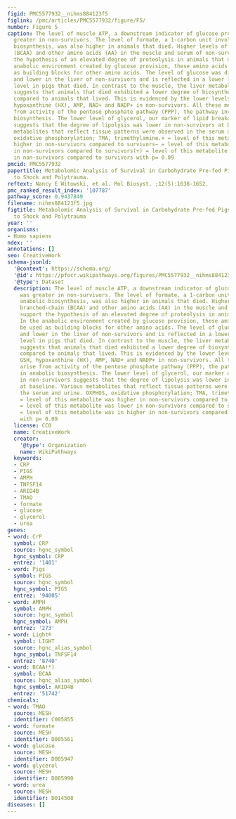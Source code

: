 ```yaml
---
figid: PMC5577932__nihms884123f5
figlink: /pmc/articles/PMC5577932/figure/F5/
number: Figure 5
caption: The level of muscle ATP, a downstream indicator of glucose provision, was
  greater in non-survivors. The level of formate, a 1-carbon unit involved in anabolic
  biosynthesis, was also higher in animals that died. Higher levels of branched-chain
  (BCAA) and other amino acids (AA) in the muscle and serum of non-survivors support
  the hypothesis of an elevated degree of proteolysis in animals that died. In the
  anabolic environment created by glucose provision, these amino acids can be used
  as building blocks for other amino acids. The level of glucose was differentiating
  and lower in the liver of non-survivors and is reflected in a lower level of ATP
  level in pigs that died. In contrast to the muscle, the liver metabolite profile
  suggests that animals that died exhibited a lower degree of biosynthetic activity
  compared to animals that lived. This is evidenced by the lower levels of liver GSH,
  hypoxanthine (HX), AMP, NAD+ and NADP+ in non-survivors. All these metabolites arise
  from activity of the pentose phosphate pathway (PPP), the pathway involved in anabolic
  biosynthesis. The lower level of glycerol, our marker of lipid breakdown, in non-survivors
  suggests that the degree of lipolysis was lower in non-survivors at baseline. Various
  metabolites that reflect tissue patterns were observed in the serum and urine. OXPHOS,
  oxidative phosphorylation; TMA, trimethylamine.+ = level of this metabolite was
  higher in non-survivors compared to survivors− = level of this metabolite was lower
  in non-survivors compared to survivors(+) = level of this metabolite was in higher
  in non-survivors compared to survivors with p= 0.09
pmcid: PMC5577932
papertitle: Metabolomic Analysis of Survival in Carbohydrate Pre-fed Pigs Subjected
  to Shock and Polytrauma.
reftext: Nancy E Witowski, et al. Mol Biosyst. ;12(5):1638-1652.
pmc_ranked_result_index: '107787'
pathway_score: 0.9437849
filename: nihms884123f5.jpg
figtitle: Metabolomic Analysis of Survival in Carbohydrate Pre-fed Pigs Subjected
  to Shock and Polytrauma
year: ''
organisms:
- Homo sapiens
ndex: ''
annotations: []
seo: CreativeWork
schema-jsonld:
  '@context': https://schema.org/
  '@id': https://pfocr.wikipathways.org/figures/PMC5577932__nihms884123f5.html
  '@type': Dataset
  description: The level of muscle ATP, a downstream indicator of glucose provision,
    was greater in non-survivors. The level of formate, a 1-carbon unit involved in
    anabolic biosynthesis, was also higher in animals that died. Higher levels of
    branched-chain (BCAA) and other amino acids (AA) in the muscle and serum of non-survivors
    support the hypothesis of an elevated degree of proteolysis in animals that died.
    In the anabolic environment created by glucose provision, these amino acids can
    be used as building blocks for other amino acids. The level of glucose was differentiating
    and lower in the liver of non-survivors and is reflected in a lower level of ATP
    level in pigs that died. In contrast to the muscle, the liver metabolite profile
    suggests that animals that died exhibited a lower degree of biosynthetic activity
    compared to animals that lived. This is evidenced by the lower levels of liver
    GSH, hypoxanthine (HX), AMP, NAD+ and NADP+ in non-survivors. All these metabolites
    arise from activity of the pentose phosphate pathway (PPP), the pathway involved
    in anabolic biosynthesis. The lower level of glycerol, our marker of lipid breakdown,
    in non-survivors suggests that the degree of lipolysis was lower in non-survivors
    at baseline. Various metabolites that reflect tissue patterns were observed in
    the serum and urine. OXPHOS, oxidative phosphorylation; TMA, trimethylamine.+
    = level of this metabolite was higher in non-survivors compared to survivors−
    = level of this metabolite was lower in non-survivors compared to survivors(+)
    = level of this metabolite was in higher in non-survivors compared to survivors
    with p= 0.09
  license: CC0
  name: CreativeWork
  creator:
    '@type': Organization
    name: WikiPathways
  keywords:
  - CRP
  - PIGS
  - AMPH
  - TNFSF14
  - ARID4B
  - TMAO
  - formate
  - glucose
  - glycerol
  - urea
genes:
- word: CrP
  symbol: CRP
  source: hgnc_symbol
  hgnc_symbol: CRP
  entrez: '1401'
- word: Pigs
  symbol: PIGS
  source: hgnc_symbol
  hgnc_symbol: PIGS
  entrez: '94005'
- word: AMPH
  symbol: AMPH
  source: hgnc_symbol
  hgnc_symbol: AMPH
  entrez: '273'
- word: Light®
  symbol: LIGHT
  source: hgnc_alias_symbol
  hgnc_symbol: TNFSF14
  entrez: '8740'
- word: BCAA!*)
  symbol: BCAA
  source: hgnc_alias_symbol
  hgnc_symbol: ARID4B
  entrez: '51742'
chemicals:
- word: TMAO
  source: MESH
  identifier: C005855
- word: formate
  source: MESH
  identifier: D005561
- word: glucose
  source: MESH
  identifier: D005947
- word: glycerol
  source: MESH
  identifier: D005990
- word: urea
  source: MESH
  identifier: D014508
diseases: []
---
```

